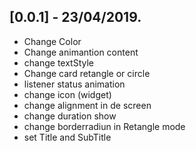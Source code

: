 ## [0.0.1] - 23/04/2019.

* Change Color
* Change animantion content
* change textStyle
* Change card retangle or circle
* listener status animation
* change icon (widget)
* change alignment in de screen
* change duration show
* change borderradiun in Retangle mode
* set Title and SubTitle
